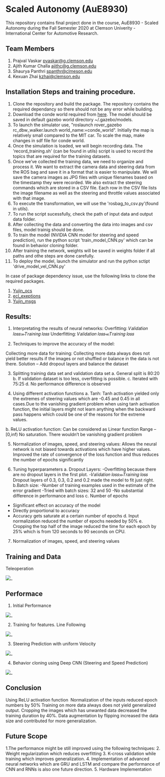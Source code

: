 # Scaled Autonomy (AuE8930)
This repository contains final project done in the course, AuE8930 - Scaled Autonomy during the Fall Semester 2020 at Clemson Univerity - International Center for Automotive Research.





## Team Members
1. Prajval Vaskar pvaskar@g.clemson.edu
2. Ajith Kumar Challa ajithc@g.clemson.edu
3. Shaurya Panthri spanthr@clmeson.edu 
4. Kexuan Zhai kzhai@clemson.edu

## Installation Steps and training procedure.

1. Clone the repository and build the package. The repository contains the required dependancy so there should not be any error while building.
2. Download the conde world required from [here](https://s3-us-west-2.amazonaws.com/selbystorage/wp-content/uploads/2017/July/conde_world.zip). The model should be saved in default gazebo world directory ~/.gazebo/models.
3. To launch the simulator use, "roslaunch rover_gazebo rc_dbw_walker.launch world_name:=conde_world". Initially the map is relatively small compared to the MIT car. To scale the map, make changes in sdf file for conde world.
4. Once the simulation is loaded, we will begin recording data. The 'record_training.sh' (can be found in utils) script is used to record the topics that are required for the training datasets.
5. Once we’ve collected the training data, we need to organize and process it. We want to extract the camera data and steering data from the ROS bag and save it in a format that is easier to manipulate. We will save the camera images as JPG files with unique filenames based on the timestamp they were recorded. We also extract the steering commands which are stored in a CSV file. Each row in the CSV file lists the image filename as well as the steering and throttle values associated with that image.
6. To execute the transformation, we will use the 'rosbag_to_csv.py'(found in utils).
7. To run the script sucessfully, check the path of input data and output data folder.
8. After collecting the data and converting the data into images and csv files, model trainig should be done. 
9. To train the model (NVIDIA CNN model for steering and speed prediction), run the python script 'train_model_CNN.py' which can be found in behavior cloning folder. 
10. After training the network, weights will be saved in weights folder if all paths and othe steps are done carefully.
11. To deploy the model, launch the simulator and run the python sctipt 'drive_model_vel_CNN.py'
 
 
In case of package dependency issue, use the following links to clone the required packages.
1. [Yujin_ocs](https://github.com/yujinrobot/yujin_ocs/tree/devel/yocs_cmd_vel_mux)
2. [ecl_exeptions](https://github.com/stonier/ecl_core/tree/devel/ecl_exceptions)
3. [Yujin_msgs](https://github.com/yujinrobot/yocs_msgs)

## Results:
1. Interpretating the results of neural networks:
Overfitting: 𝑉𝑎𝑙𝑖𝑑𝑎𝑡𝑖𝑜𝑛 𝑙𝑜𝑠𝑠≫𝑇𝑟𝑎𝑖𝑛𝑖𝑛𝑔 𝑙𝑜𝑠𝑠
Underfitting: 𝑉𝑎𝑙𝑖𝑑𝑎𝑡𝑖𝑜𝑛 𝑙𝑜𝑠𝑠≪𝑇𝑟𝑎𝑖𝑛𝑖𝑛𝑔 𝑙𝑜𝑠𝑠

2. Techniques to improve the accuracy of the model:

Collecting more data for training: Collecting more data always does not yield better results if the images or not shuffled or balance in the data is not there.
Solution – Add dropout layers and balance the dataset

3. Splitting training data set and validation data set
a. General split is 80:20
b. If validation dataset is too less, overfitting is possible.
c. Iterated with 75:25
d. No performance difference is observed


4. Using different activation functions
a. Tanh: Tanh activation yielded only the extremes of steering values which are -0.45 and 0.45 in all cases.Due to the vanishing gradient problem when using tanh activation function, the initial layers might not learn anything when the backward pass happens which could be one of the reasons for the extreme values.

b. ReLU activation function:
Can be considered as Linear function Range – [0,inf) No saturation. There wouldn’t be vanishing gradient problem 

5. Normalization of images, speed, and steering values:
Allows the neural network is not biased towards activations which have higher values.
Improved the rate of convergence of the loss function and thus reduces the number of epochs significantly


6. Tuning hyperparameters
a. Dropout Layers:
-Overfitting because there are no dropout layers in the first plot.
-𝑉𝑎𝑙𝑖𝑑𝑎𝑡𝑖𝑜𝑛 𝑙𝑜𝑠𝑠≫𝑇𝑟𝑎𝑖𝑛𝑖𝑛𝑔 𝑙𝑜𝑠𝑠
Dropout layers of 0.3, 0.3, 0.2 and 0.2 made the model to fit just right.
b.Batch size:
-Number of training examples used in the estimate of the error gradient
-Tried with batch sizes: 32 and 50 
-No substantial difference in performance and loss
c. Number of epochs
- Significant effect on accuracy of the model
- Directly proportional to accuracy
- Accuracy gets saturate at a certain number of epochs
d. Input normalization reduced the number of epochs needed by 50%
e. Cropping the top half of the image reduced the time for each epoch by 25% which is from 120 seconds to 90 seconds on CPU.

7. Normalization of images, speed, and steering values

## Training and Data
Teleoperation

![_](https://github.com/Praj390/Scaled_Autonomous_Vehicles/blob/main/Images/5.gif)

## Performace
1. Initial Performance

![_](https://github.com/Praj390/Scaled_Autonomous_Vehicles/blob/main/Images/1.gif)


2. Training for features. Line Following

![_](https://github.com/Praj390/Scaled_Autonomous_Vehicles/blob/main/Images/22.gif)

3. Steering Prediction with uniform Velocity 

![_](https://github.com/Praj390/Scaled_Autonomous_Vehicles/blob/main/Images/4.gif)

4. Behavior cloning using Deep CNN (Steering and Speed Prediction)

![_](https://github.com/Praj390/Scaled_Autonomous_Vehicles/blob/main/Images/4.gif)


## Conclusion
Using ReLU activation function 
Normalization of the inputs reduced epoch numbers by 50%
Training on more data always does not yield generalized output.
Cropping the images which has unwanted data decreased the training duration by 40%.
Data augmentation by flipping increased the data size and contributed for more generalization.

## Future Scope
1.The performance might be still improved using the following techniques:
2. Weight regularization which reduces overfitting
3. K-cross validation while training which improves generalization.
4. Implementation of advanced neural networks which are GRU and LSTM and compare the performance of CNN and RNNs is also one future direction.
5. Hardware Implementation
